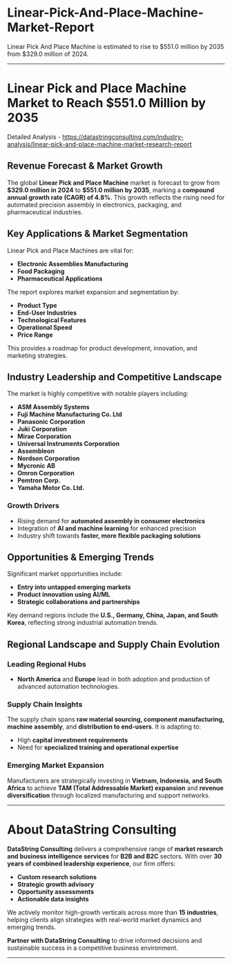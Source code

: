 # Linear-Pick-And-Place-Machine-Market-Report

Linear Pick And Place Machine is estimated to rise to $551.0 million by 2035 from $329.0 million of 2024.

---

# **Linear Pick and Place Machine Market to Reach \$551.0 Million by 2035**

Detailed Analysis - https://datastringconsulting.com/industry-analysis/linear-pick-and-place-machine-market-research-report

## **Revenue Forecast & Market Growth**

The global **Linear Pick and Place Machine** market is forecast to grow from **\$329.0 million in 2024** to **\$551.0 million by 2035**, marking a **compound annual growth rate (CAGR) of 4.8%**. This growth reflects the rising need for automated precision assembly in electronics, packaging, and pharmaceutical industries.

## **Key Applications & Market Segmentation**

Linear Pick and Place Machines are vital for:

* **Electronic Assemblies Manufacturing**
* **Food Packaging**
* **Pharmaceutical Applications**

The report explores market expansion and segmentation by:

* **Product Type**
* **End-User Industries**
* **Technological Features**
* **Operational Speed**
* **Price Range**

This provides a roadmap for product development, innovation, and marketing strategies.

## **Industry Leadership and Competitive Landscape**

The market is highly competitive with notable players including:

* **ASM Assembly Systems**
* **Fuji Machine Manufacturing Co. Ltd**
* **Panasonic Corporation**
* **Juki Corporation**
* **Mirae Corporation**
* **Universal Instruments Corporation**
* **Assembleon**
* **Nordson Corporation**
* **Mycronic AB**
* **Omron Corporation**
* **Pemtron Corp.**
* **Yamaha Motor Co. Ltd.**

### **Growth Drivers**

* Rising demand for **automated assembly in consumer electronics**
* Integration of **AI and machine learning** for enhanced precision
* Industry shift towards **faster, more flexible packaging solutions**

## **Opportunities & Emerging Trends**

Significant market opportunities include:

* **Entry into untapped emerging markets**
* **Product innovation using AI/ML**
* **Strategic collaborations and partnerships**

Key demand regions include the **U.S., Germany, China, Japan, and South Korea**, reflecting strong industrial automation trends.

## **Regional Landscape and Supply Chain Evolution**

### **Leading Regional Hubs**

* **North America** and **Europe** lead in both adoption and production of advanced automation technologies.

### **Supply Chain Insights**

The supply chain spans **raw material sourcing, component manufacturing, machine assembly**, and **distribution to end-users**. It is adapting to:

* High **capital investment requirements**
* Need for **specialized training and operational expertise**

### **Emerging Market Expansion**

Manufacturers are strategically investing in **Vietnam, Indonesia, and South Africa** to achieve **TAM (Total Addressable Market) expansion** and **revenue diversification** through localized manufacturing and support networks.

---

# **About DataString Consulting**

**DataString Consulting** delivers a comprehensive range of **market research and business intelligence services** for **B2B and B2C** sectors. With over **30 years of combined leadership experience**, our firm offers:

* **Custom research solutions**
* **Strategic growth advisory**
* **Opportunity assessments**
* **Actionable data insights**

We actively monitor high-growth verticals across more than **15 industries**, helping clients align strategies with real-world market dynamics and emerging trends.

**Partner with DataString Consulting** to drive informed decisions and sustainable success in a competitive business environment.

---
